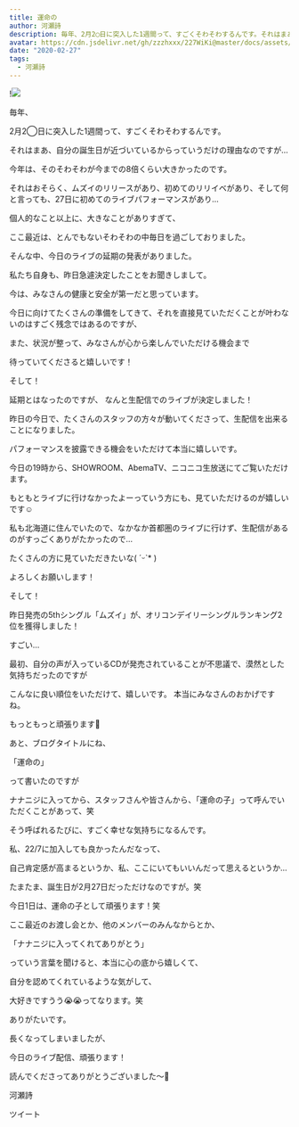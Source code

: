 ```yaml
---
title: 運命の
author: 河瀬詩
description: 毎年、2月2◯日に突入した1週間って、すごくそわそわするんです。それはまあ、自分の誕生日が近づいているからっていうだけの理由なのですが…今年は、そのそわそわが今までの8倍くらい大き...
avatar: https://cdn.jsdelivr.net/gh/zzzhxxx/227WiKi@master/docs/assets/photo/avatar/uta.jpg
date: "2020-02-27"
tags:
  - 河瀬詩
---
```


!![](https://cdn.jsdelivr.net/gh/zzzhxxx/227WiKi-image@master/blog-image/uta-2020-02-27_1.jpg)



毎年、

2月2◯日に突入した1週間って、すごくそわそわするんです。

それはまあ、自分の誕生日が近づいているからっていうだけの理由なのですが…





今年は、そのそわそわが今までの8倍くらい大きかったのです。


それはおそらく、ムズイのリリースがあり、初めてのリリイベがあり、そして何と言っても、27日に初めてのライブパフォーマンスがあり…


個人的なこと以上に、大きなことがありすぎて、


ここ最近は、とんでもないそわそわの中毎日を過ごしておりました。






そんな中、今日のライブの延期の発表がありました。


私たち自身も、昨日急遽決定したことをお聞きしまして。



今は、みなさんの健康と安全が第一だと思っています。


今日に向けてたくさんの準備をしてきて、それを直接見ていただくことが叶わないのはすごく残念ではあるのですが、


また、状況が整って、みなさんが心から楽しんでいただける機会まで


待っていてくださると嬉しいです！






そして！

延期とはなったのですが、
なんと生配信でのライブが決定しました！


昨日の今日で、たくさんのスタッフの方々が動いてくださって、生配信を出来ることになりました。


パフォーマンスを披露できる機会をいただけて本当に嬉しいです。


今日の19時から、SHOWROOM、AbemaTV、ニコニコ生放送にてご覧いただけます。



もともとライブに行けなかったよーっていう方にも、見ていただけるのが嬉しいです☺︎


私も北海道に住んでいたので、なかなか首都圏のライブに行けず、生配信があるのがすっごくありがたかったので…


たくさんの方に見ていただきたいな( ˊᵕˋ* )


よろしくお願いします！









そして！

昨日発売の5thシングル「ムズイ」が、オリコンデイリーシングルランキング2位を獲得しました！


すごい…



最初、自分の声が入っているCDが発売されていることが不思議で、漠然とした気持ちだったのですが


こんなに良い順位をいただけて、嬉しいです。
本当にみなさんのおかげですね。


もっともっと頑張ります💪







あと、ブログタイトルにね、

「運命の」

って書いたのですが



ナナニジに入ってから、スタッフさんや皆さんから、「運命の子」って呼んでいただくことがあって、笑


そう呼ばれるたびに、すごく幸せな気持ちになるんです。

私、22/7に加入しても良かったんだなって、

自己肯定感が高まるというか、私、ここにいてもいいんだって思えるというか…


たまたま、誕生日が2月27日だっただけなのですが。笑


今日1日は、運命の子として頑張ります！笑




ここ最近のお渡し会とか、他のメンバーのみんなからとか、

「ナナニジに入ってくれてありがとう」

っていう言葉を聞けると、本当に心の底から嬉しくて、

自分を認めてくれているような気がして、


大好きですうう😭😭ってなります。笑




ありがたいです。





長くなってしまいましたが、

今日のライブ配信、頑張ります！



読んでくださってありがとうございました〜🌸







河瀬詩


ツイート



